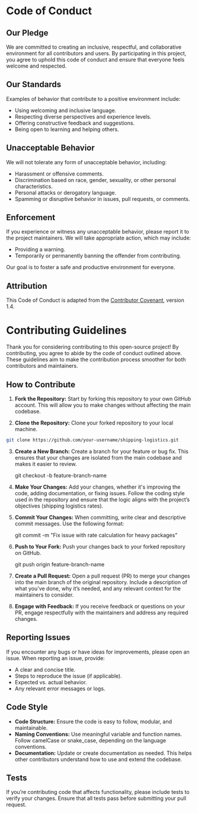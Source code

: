 # Code of Conduct

## Our Pledge
We are committed to creating an inclusive, respectful, and collaborative environment for all contributors and users. By participating in this project, you agree to uphold this code of conduct and ensure that everyone feels welcome and respected.

## Our Standards
Examples of behavior that contribute to a positive environment include:

* Using welcoming and inclusive language.
* Respecting diverse perspectives and experience levels.
* Offering constructive feedback and suggestions.
* Being open to learning and helping others.

## Unacceptable Behavior
We will not tolerate any form of unacceptable behavior, including:

* Harassment or offensive comments.
* Discrimination based on race, gender, sexuality, or other personal characteristics.
* Personal attacks or derogatory language.
* Spamming or disruptive behavior in issues, pull requests, or comments.

## Enforcement
If you experience or witness any unacceptable behavior, please report it to the project maintainers. We will take appropriate action, which may include:

* Providing a warning.
* Temporarily or permanently banning the offender from contributing.

Our goal is to foster a safe and productive environment for everyone.

## Attribution

This Code of Conduct is adapted from the [Contributor Covenant](https://www.contributor-covenant.org/), version 1.4.



# Contributing Guidelines
Thank you for considering contributing to this open-source project! By contributing, you agree to abide by the code of conduct outlined above. These guidelines aim to make the contribution process smoother for both contributors and maintainers.


## How to Contribute

1. **Fork the Repository:** Start by forking this repository to your own GitHub account. This will allow you to make changes without affecting the main codebase.

2. **Clone the Repository:** Clone your forked repository to your local machine.
    
```bash
git clone https://github.com/your-username/shipping-logistics.git
```

3. **Create a New Branch:** Create a branch for your feature or bug fix. This ensures that your changes are isolated from the main codebase and makes it easier to review.

    git checkout -b feature-branch-name

4. **Make Your Changes:** Add your changes, whether it's improving the code, adding documentation, or fixing issues. Follow the coding style used in the repository and ensure that the logic aligns with the project’s objectives    (shipping logistics rates).

5. **Commit Your Changes:** When committing, write clear and descriptive commit messages. Use the following format:

    git commit -m "Fix issue with rate calculation for heavy packages"

6. **Push to Your Fork:** Push your changes back to your forked repository on GitHub.

    git push origin feature-branch-name

7. **Create a Pull Request:** Open a pull request (PR) to merge your changes into the main branch of the original repository. Include a description of what you've done, why it’s needed, and any relevant context for the maintainers to consider.

8. **Engage with Feedback:** If you receive feedback or questions on your PR, engage respectfully with the maintainers and address any required changes.

## Reporting Issues
If you encounter any bugs or have ideas for improvements, please open an issue. When reporting an issue, provide:
* A clear and concise title.
* Steps to reproduce the issue (if applicable).
* Expected vs. actual behavior.
* Any relevant error messages or logs.

## Code Style
* **Code Structure:** Ensure the code is easy to follow, modular, and maintainable.
* **Naming Conventions:** Use meaningful variable and function names. Follow camelCase or snake_case, depending on the language conventions.
* **Documentation:** Update or create documentation as needed. This helps other contributors understand how to use and extend the codebase.

## Tests

If you’re contributing code that affects functionality, please include tests to verify your changes. Ensure that all tests pass before submitting your pull request.
